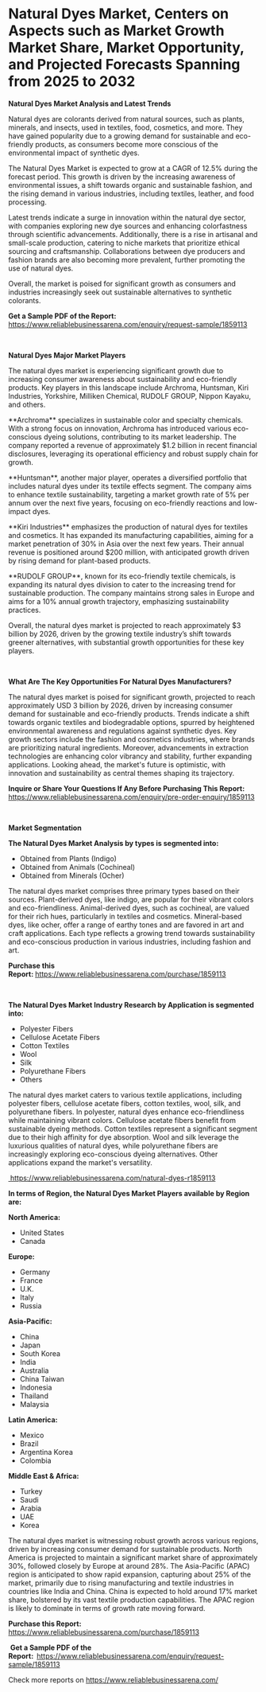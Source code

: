 <p><h1>Natural Dyes Market, Centers on Aspects such as Market Growth Market Share, Market Opportunity, and Projected Forecasts Spanning from 2025 to 2032</h1></p><p><strong>Natural Dyes Market Analysis and Latest Trends</strong></p>
<p><p>Natural dyes are colorants derived from natural sources, such as plants, minerals, and insects, used in textiles, food, cosmetics, and more. They have gained popularity due to a growing demand for sustainable and eco-friendly products, as consumers become more conscious of the environmental impact of synthetic dyes.</p><p>The Natural Dyes Market is expected to grow at a CAGR of 12.5% during the forecast period. This growth is driven by the increasing awareness of environmental issues, a shift towards organic and sustainable fashion, and the rising demand in various industries, including textiles, leather, and food processing. </p><p>Latest trends indicate a surge in innovation within the natural dye sector, with companies exploring new dye sources and enhancing colorfastness through scientific advancements. Additionally, there is a rise in artisanal and small-scale production, catering to niche markets that prioritize ethical sourcing and craftsmanship. Collaborations between dye producers and fashion brands are also becoming more prevalent, further promoting the use of natural dyes. </p><p>Overall, the market is poised for significant growth as consumers and industries increasingly seek out sustainable alternatives to synthetic colorants.</p></p>
<p><strong>Get a Sample PDF of the Report:&nbsp;</strong> <a href="https://www.reliablebusinessarena.com/enquiry/request-sample/1859113?utm_campaign=1891&utm_medium=2&utm_source=Github&utm_content=ia&utm_term=31032025&utm_id=natural-dyes">https://www.reliablebusinessarena.com/enquiry/request-sample/1859113</a></p>
<p>&nbsp;</p>
<p><strong>Natural Dyes Major Market Players</strong></p>
<p><p>The natural dyes market is experiencing significant growth due to increasing consumer awareness about sustainability and eco-friendly products. Key players in this landscape include Archroma, Huntsman, Kiri Industries, Yorkshire, Milliken Chemical, RUDOLF GROUP, Nippon Kayaku, and others.</p><p>**Archroma** specializes in sustainable color and specialty chemicals. With a strong focus on innovation, Archroma has introduced various eco-conscious dyeing solutions, contributing to its market leadership. The company reported a revenue of approximately $1.2 billion in recent financial disclosures, leveraging its operational efficiency and robust supply chain for growth.</p><p>**Huntsman**, another major player, operates a diversified portfolio that includes natural dyes under its textile effects segment. The company aims to enhance textile sustainability, targeting a market growth rate of 5% per annum over the next five years, focusing on eco-friendly reactions and low-impact dyes.</p><p>**Kiri Industries** emphasizes the production of natural dyes for textiles and cosmetics. It has expanded its manufacturing capabilities, aiming for a market penetration of 30% in Asia over the next few years. Their annual revenue is positioned around $200 million, with anticipated growth driven by rising demand for plant-based products.</p><p>**RUDOLF GROUP**, known for its eco-friendly textile chemicals, is expanding its natural dyes division to cater to the increasing trend for sustainable production. The company maintains strong sales in Europe and aims for a 10% annual growth trajectory, emphasizing sustainability practices.</p><p>Overall, the natural dyes market is projected to reach approximately $3 billion by 2026, driven by the growing textile industry’s shift towards greener alternatives, with substantial growth opportunities for these key players.</p></p>
<p>&nbsp;</p>
<p><strong>What Are The Key Opportunities For Natural Dyes Manufacturers?</strong></p>
<p><p>The natural dyes market is poised for significant growth, projected to reach approximately USD 3 billion by 2026, driven by increasing consumer demand for sustainable and eco-friendly products. Trends indicate a shift towards organic textiles and biodegradable options, spurred by heightened environmental awareness and regulations against synthetic dyes. Key growth sectors include the fashion and cosmetics industries, where brands are prioritizing natural ingredients. Moreover, advancements in extraction technologies are enhancing color vibrancy and stability, further expanding applications. Looking ahead, the market's future is optimistic, with innovation and sustainability as central themes shaping its trajectory.</p></p>
<p><strong>Inquire or Share Your Questions If Any Before Purchasing This Report:</strong> <a href="https://www.reliablebusinessarena.com/enquiry/pre-order-enquiry/1859113?utm_campaign=1891&utm_medium=2&utm_source=Github&utm_content=ia&utm_term=31032025&utm_id=natural-dyes">https://www.reliablebusinessarena.com/enquiry/pre-order-enquiry/1859113</a></p>
<p>&nbsp;</p>
<p><strong>Market Segmentation</strong></p>
<p><strong>The Natural Dyes Market Analysis by types is segmented into:</strong></p>
<p><ul><li>Obtained from Plants (Indigo)</li><li>Obtained from Animals (Cochineal)</li><li>Obtained from Minerals (Ocher)</li></ul></p>
<p><p>The natural dyes market comprises three primary types based on their sources. Plant-derived dyes, like indigo, are popular for their vibrant colors and eco-friendliness. Animal-derived dyes, such as cochineal, are valued for their rich hues, particularly in textiles and cosmetics. Mineral-based dyes, like ocher, offer a range of earthy tones and are favored in art and craft applications. Each type reflects a growing trend towards sustainability and eco-conscious production in various industries, including fashion and art.</p></p>
<p><strong>Purchase this Report:&nbsp;</strong><a href="https://www.reliablebusinessarena.com/purchase/1859113?utm_campaign=1891&utm_medium=2&utm_source=Github&utm_content=ia&utm_term=31032025&utm_id=natural-dyes">https://www.reliablebusinessarena.com/purchase/1859113</a></p>
<p>&nbsp;</p>
<p><strong>The Natural Dyes Market Industry Research by Application is segmented into:</strong></p>
<p><ul><li>Polyester Fibers</li><li>Cellulose Acetate Fibers</li><li>Cotton Textiles</li><li>Wool</li><li>Silk</li><li>Polyurethane Fibers</li><li>Others</li></ul></p>
<p><p>The natural dyes market caters to various textile applications, including polyester fibers, cellulose acetate fibers, cotton textiles, wool, silk, and polyurethane fibers. In polyester, natural dyes enhance eco-friendliness while maintaining vibrant colors. Cellulose acetate fibers benefit from sustainable dyeing methods. Cotton textiles represent a significant segment due to their high affinity for dye absorption. Wool and silk leverage the luxurious qualities of natural dyes, while polyurethane fibers are increasingly exploring eco-conscious dyeing alternatives. Other applications expand the market's versatility.</p></p>
<p><a href="https://www.reliablebusinessarena.com/natural-dyes-r1859113?utm_campaign=1891&utm_medium=2&utm_source=Github&utm_content=ia&utm_term=31032025&utm_id=natural-dyes">&nbsp;https://www.reliablebusinessarena.com/natural-dyes-r1859113</a></p>
<p><strong>In terms of Region, the Natural Dyes Market Players available by Region are:</strong></p>
<p>
    <p> <strong> North America: </strong>
        <ul>
            <li>United States</li>
            <li>Canada</li>
        </ul>
        </p> 
    <p> <strong> Europe: </strong>
        <ul>
            <li>Germany</li>
            <li>France</li>
            <li>U.K.</li>
            <li>Italy</li>
            <li>Russia</li>
        </ul>
        </p> 
    <p> <strong> Asia-Pacific: </strong>
        <ul>
            <li>China</li>
            <li>Japan</li>
            <li>South Korea</li>
            <li>India</li>
            <li>Australia</li>
            <li>China Taiwan</li>
            <li>Indonesia</li>
            <li>Thailand</li>
            <li>Malaysia</li>
        </ul>
        </p> 
    <p> <strong> Latin America: </strong>
        <ul>
            <li>Mexico</li>
            <li>Brazil</li>
            <li>Argentina Korea</li>
            <li>Colombia</li>
        </ul>
        </p> 
    <p> <strong> Middle East & Africa: </strong>
        <ul>
            <li>Turkey</li>
            <li>Saudi</li>
            <li>Arabia</li>
            <li>UAE</li>
            <li>Korea</li>
        </ul>
    </p>
    </p>
<p><p>The natural dyes market is witnessing robust growth across various regions, driven by increasing consumer demand for sustainable products. North America is projected to maintain a significant market share of approximately 30%, followed closely by Europe at around 28%. The Asia-Pacific (APAC) region is anticipated to show rapid expansion, capturing about 25% of the market, primarily due to rising manufacturing and textile industries in countries like India and China. China is expected to hold around 17% market share, bolstered by its vast textile production capabilities. The APAC region is likely to dominate in terms of growth rate moving forward.</p></p>
<p><strong>Purchase this Report: </strong><a href="https://www.reliablebusinessarena.com/purchase/1859113?utm_campaign=1891&utm_medium=2&utm_source=Github&utm_content=ia&utm_term=31032025&utm_id=natural-dyes">https://www.reliablebusinessarena.com/purchase/1859113</a></p>
<p>&nbsp;<strong>Get a Sample PDF of the Report:&nbsp;&nbsp;</strong><a href="https://www.reliablebusinessarena.com/enquiry/request-sample/1859113?utm_campaign=1891&utm_medium=2&utm_source=Github&utm_content=ia&utm_term=31032025&utm_id=natural-dyes">https://www.reliablebusinessarena.com/enquiry/request-sample/1859113</a></p>
<p><strong></strong></p>
<p>Check more reports on <a href="https://www.reliablebusinessarena.com/?utm_campaign=1891&utm_medium=2&utm_source=Github&utm_content=ia&utm_term=31032025&utm_id=natural-dyes">https://www.reliablebusinessarena.com/</a></p>